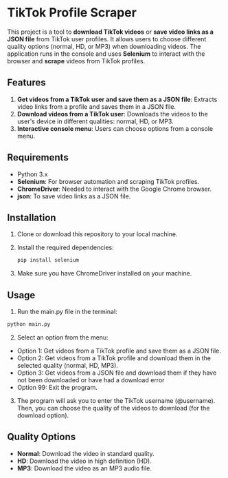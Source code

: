# TikTok Profile Scraper

This project is a tool to **download TikTok videos** or **save video links as a JSON file** from TikTok user profiles. It allows users to choose different quality options (normal, HD, or MP3) when downloading videos. The application runs in the console and uses **Selenium** to interact with the browser and **scrape** videos from TikTok profiles.

## Features

1. **Get videos from a TikTok user and save them as a JSON file**: Extracts video links from a profile and saves them in a JSON file.
2. **Download videos from a TikTok user**: Downloads the videos to the user's device in different qualities: normal, HD, or MP3.
3. **Interactive console menu**: Users can choose options from a console menu.

## Requirements

- Python 3.x
- **Selenium**: For browser automation and scraping TikTok profiles.
- **ChromeDriver**: Needed to interact with the Google Chrome browser.
- **json**: To save video links as a JSON file.

## Installation

1. Clone or download this repository to your local machine.
2. Install the required dependencies:

   ```bash
   pip install selenium
3. Make sure you have ChromeDriver installed on your machine.

## Usage

1. Run the main.py file in the terminal:
```bash
python main.py
```

2. Select an option from the menu:

+ Option 1: Get videos from a TikTok profile and save them as a JSON file.
+ Option 2: Get videos from a TikTok profile and download them in the selected quality (normal, HD, MP3).
+ Option 3: Get videos from a JSON file and download them if they have not been downloaded or have had a download error
+ Option 99: Exit the program.

3. The program will ask you to enter the TikTok username (@username). Then, you can choose the quality of the videos to download (for the download option).

## Quality Options

+ **Normal**: Download the video in standard quality.
+ **HD**: Download the video in high definition (HD).
+ **MP3**: Download the video as an MP3 audio file.